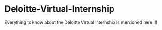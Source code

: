 # Deloitte-Virtual-Internship
Everything to know about the Deloitte Virtual Internship is mentioned here !!!
